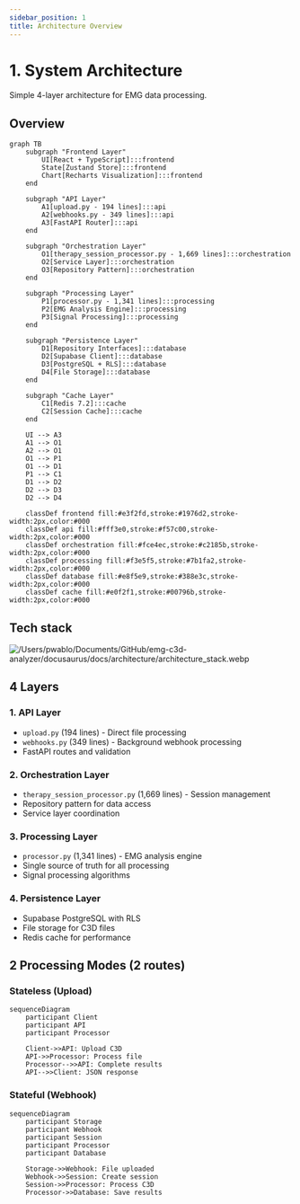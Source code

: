 ```yaml
---
sidebar_position: 1
title: Architecture Overview
---
```


# 1. System Architecture

Simple 4-layer architecture for EMG data processing.
## Overview

```mermaid
graph TB
    subgraph "Frontend Layer"
        UI[React + TypeScript]:::frontend
        State[Zustand Store]:::frontend
        Chart[Recharts Visualization]:::frontend
    end
    
    subgraph "API Layer"
        A1[upload.py - 194 lines]:::api
        A2[webhooks.py - 349 lines]:::api
        A3[FastAPI Router]:::api
    end
    
    subgraph "Orchestration Layer"
        O1[therapy_session_processor.py - 1,669 lines]:::orchestration
        O2[Service Layer]:::orchestration
        O3[Repository Pattern]:::orchestration
    end
    
    subgraph "Processing Layer"
        P1[processor.py - 1,341 lines]:::processing
        P2[EMG Analysis Engine]:::processing
        P3[Signal Processing]:::processing
    end
    
    subgraph "Persistence Layer"
        D1[Repository Interfaces]:::database
        D2[Supabase Client]:::database
        D3[PostgreSQL + RLS]:::database
        D4[File Storage]:::database
    end
    
    subgraph "Cache Layer"
        C1[Redis 7.2]:::cache
        C2[Session Cache]:::cache
    end
    
    UI --> A3
    A1 --> O1
    A2 --> O1
    O1 --> P1
    O1 --> D1
    P1 --> C1
    D1 --> D2
    D2 --> D3
    D2 --> D4
    
    classDef frontend fill:#e3f2fd,stroke:#1976d2,stroke-width:2px,color:#000
    classDef api fill:#fff3e0,stroke:#f57c00,stroke-width:2px,color:#000
    classDef orchestration fill:#fce4ec,stroke:#c2185b,stroke-width:2px,color:#000
    classDef processing fill:#f3e5f5,stroke:#7b1fa2,stroke-width:2px,color:#000
    classDef database fill:#e8f5e9,stroke:#388e3c,stroke-width:2px,color:#000
    classDef cache fill:#e0f2f1,stroke:#00796b,stroke-width:2px,color:#000
```

## Tech stack

![/Users/pwablo/Documents/GitHub/emg-c3d-analyzer/docusaurus/docs/architecture/architecture_stack.webp](file:///Users/pwablo/Documents/GitHub/emg-c3d-analyzer/docusaurus/docs/architecture/architecture_stack.webp)


## 4 Layers

### 1. API Layer
- `upload.py` (194 lines) - Direct file processing
- `webhooks.py` (349 lines) - Background webhook processing
- FastAPI routes and validation

### 2. Orchestration Layer  
- `therapy_session_processor.py` (1,669 lines) - Session management
- Repository pattern for data access
- Service layer coordination

### 3. Processing Layer
- `processor.py` (1,341 lines) - EMG analysis engine
- Single source of truth for all processing
- Signal processing algorithms

### 4. Persistence Layer
- Supabase PostgreSQL with RLS
- File storage for C3D files
- Redis cache for performance

## 2 Processing Modes (2 routes)

### Stateless (Upload)
```mermaid
sequenceDiagram
    participant Client
    participant API
    participant Processor
    
    Client->>API: Upload C3D
    API->>Processor: Process file
    Processor-->>API: Complete results
    API-->>Client: JSON response
```

### Stateful (Webhook)
```mermaid
sequenceDiagram
    participant Storage
    participant Webhook
    participant Session
    participant Processor
    participant Database
    
    Storage->>Webhook: File uploaded
    Webhook->>Session: Create session
    Session->>Processor: Process C3D
    Processor->>Database: Save results
```
